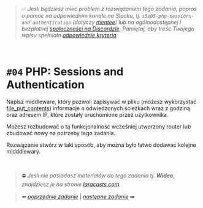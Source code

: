 > :white_check_mark: *Jeśli będziesz mieć problem z rozwiązaniem tego zadania, poproś o pomoc na odpowiednim kanale na Slacku, tj. `s5e05-php-sessions-and-authentication` (dotyczy [mentee](https://devmentor.pl/mentoring-javascript/)) lub na ogólnodostępnej i bezpłatnej [społeczności na Discordzie](https://devmentor.pl/discord). Pamiętaj, aby treść Twojego wpisu spełniała [odpowiednie kryteria](https://devmentor.pl/jak-prosic-o-pomoc/).*

&nbsp;

# `#04` PHP: Sessions and Authentication

Napisz middleware, który pozwoli zapisywać w pliku (możesz wykorzystać [file_put_contents](https://www.php.net/manual/en/function.file-put-contents.php)) informacje o odwiedzonych ścieżkach wraz z godziną oraz adresem IP, które zostały uruchomione przez uzytkownika.

Możesz rozbudować o tą funkcjonalność wcześniej utworzony router lub zbudować nowy na potrzeby tego zadania.

Rozwiązanie stwórz w taki sposób, aby można było łatwo dodawać kolejne midddlewary.


&nbsp;
> :no_entry: *Jeśli nie posiadasz materiałów do tego zadania tj. **Wideo**, znajdziesz je na stronie [laracasts.com](https://laracasts.com/referral/bogolubow)*

> :arrow_left: [*poprzednie zadanie*](./../03) | [*następne zadanie*](./../05) :arrow_right:
